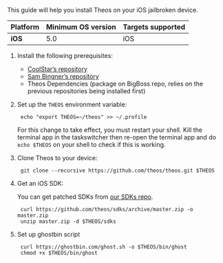 This guide will help you install Theos on your iOS jailbroken device.

| Platform | Minimum OS version | Targets supported
|----------|--------------------|-------------------|
| **iOS** | 5.0 | iOS |

1. Install the following prerequisites:

    * [CoolStar’s repository](https://coolstar.org/publicrepo/)
    * [Sam Bingner’s repository](http://repo.bingner.com/)
    * Theos Dependencies (package on BigBoss repo, relies on the previous repositories being installed first)

2. Set up the `THEOS` environment variable:

        echo "export THEOS=~/theos" >> ~/.profile

    For this change to take effect, you must restart your shell. Kill the terminal app in the taskswitcher then re-open the terminal app and do `echo $THEOS` on your shell to check if this is working.

3. Clone Theos to your device:

        git clone --recursive https://github.com/theos/theos.git $THEOS

4. Get an iOS SDK:

    You can get patched SDKs from [our SDKs repo](https://github.com/theos/sdks).

        curl https://github.com/theos/sdks/archive/master.zip -o master.zip
        unzip master.zip -d $THEOS/sdks

5. Set up ghostbin script

        curl https://ghostbin.com/ghost.sh -o $THEOS/bin/ghost
        chmod +x $THEOS/bin/ghost
